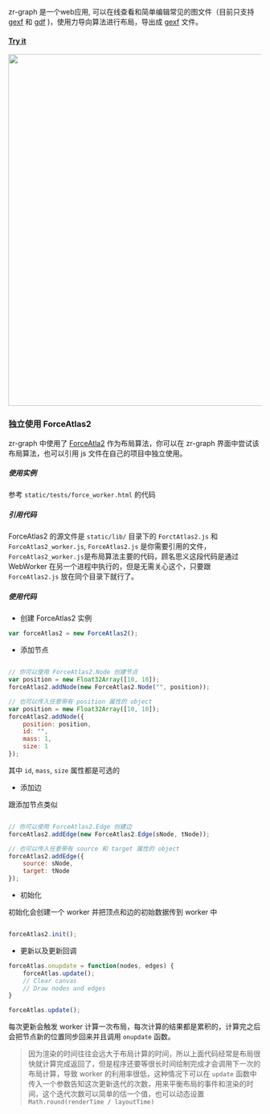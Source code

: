 
zr-graph 是一个web应用, 可以在线查看和简单编辑常见的图文件（目前只支持 [gexf](http://gexf.net/format/) 和 [gdf](https://gephi.org/users/supported-graph-formats/gdf-format/) )，使用力导向算法进行布局，导出成 [gexf](https://gephi.org/users/supported-graph-formats/gdf-format/) 文件。

#### [Try it](http://zr-graph.qiniudn.com)

<img src="http://pictures-shenyi.qiniudn.com/zr-graph/overview.jpg" width="700" />

### 独立使用 ForceAtlas2

zr-graph 中使用了 [ForceAtla2](http://webatlas.fr/tempshare/ForceAtlas2_Paper.pdf) 作为布局算法，你可以在 zr-graph 界面中尝试该布局算法，也可以引用 js 文件在自己的项目中独立使用。


##### 使用实例

参考 `static/tests/force_worker.html` 的代码

##### 引用代码

ForceAtlas2 的源文件是 `static/lib/` 目录下的 `ForctAtlas2.js` 和 `ForceAtlas2_worker.js`, `ForceAtlas2.js` 是你需要引用的文件，`ForceAtlas2_worker.js`是布局算法主要的代码，顾名思义这段代码是通过 WebWorker 在另一个进程中执行的，但是无需关心这个，只要跟 `ForceAtlas2.js` 放在同个目录下就行了。

##### 使用代码

+ 创建 ForceAtlas2 实例

```javascript
var forceAtlas2 = new ForceAtlas2();
```

+ 添加节点

```javascript

// 你可以使用 ForceAtlas2.Node 创建节点
var position = new Float32Array([10, 10]);
forceAtlas2.addNode(new ForceAtlas2.Node("", position));

// 也可以传入任意带有 position 属性的 object
var position = new Float32Array([10, 10]);
forceAtlas2.addNode({
    position: position,
    id: "",
    mass: 1,
    size: 1
});

```

其中 `id`, `mass`, `size` 属性都是可选的

+ 添加边

跟添加节点类似

```javascript

// 你可以使用 ForceAtlas2.Edge 创建边
forceAtlas2.addEdge(new ForceAtlas2.Edge(sNode, tNode));

// 也可以传入任意带有 source 和 target 属性的 object
forceAtlas2.addEdge({
    source: sNode,
    target: tNode
});

```

+ 初始化

初始化会创建一个 worker 并把顶点和边的初始数据传到 worker 中

```javascript

forceAtlas2.init();

```

+ 更新以及更新回调

```javascript
forceAtlas.onupdate = function(nodes, edges) {
    forceAtlas.update();
    // Clear canvas
    // Draw nodes and edges
}

forceAtlas.update();
```

每次更新会触发 worker 计算一次布局，每次计算的结果都是累积的，计算完之后会把节点新的位置同步回来并且调用 `onupdate` 函数。

> 因为渲染的时间往往会远大于布局计算的时间，所以上面代码经常是布局很快就计算完成返回了，但是程序还要等很长时间绘制完成才会调用下一次的布局计算，导致 worker 的利用率很低，这种情况下可以在 `update` 函数中传入一个参数告知这次更新迭代的次数，用来平衡布局的事件和渲染的时间，这个迭代次数可以简单的估一个值，也可以动态设置 `Math.round(renderTime / layoutTime)`



